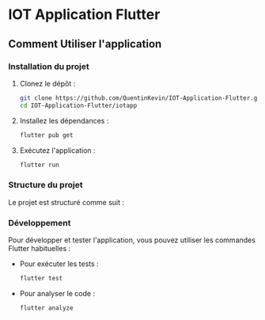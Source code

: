 # IOT Application Flutter

## Comment Utiliser l'application

### Installation du projet

1. Clonez le dépôt :
    ```sh
    git clone https://github.com/QuentinKevin/IOT-Application-Flutter.git
    cd IOT-Application-Flutter/iotapp
    ```

2. Installez les dépendances :
    ```sh
    flutter pub get
    ```

3. Exécutez l'application :
    ```sh
    flutter run
    ```

### Structure du projet

Le projet est structuré comme suit :

### Développement

Pour développer et tester l'application, vous pouvez utiliser les commandes Flutter habituelles :

- Pour exécuter les tests :
    ```sh
    flutter test
    ```

- Pour analyser le code :
    ```sh
    flutter analyze
    ```



